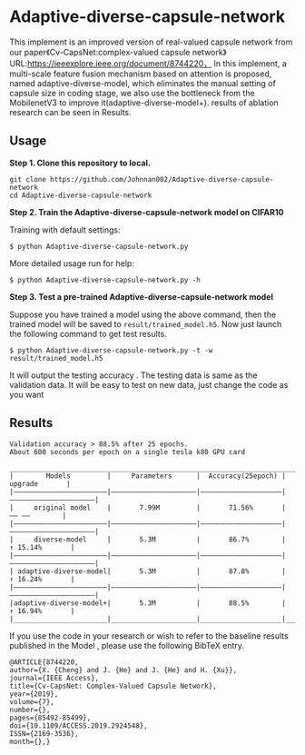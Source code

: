 # Adaptive-diverse-capsule-network

This implement is an improved version of real-valued capsule network from our paper《Cv-CapsNet:complex-valued capsule network》 URL:https://ieeexplore.ieee.org/document/8744220， In this implement, a multi-scale feature fusion mechanism based on attention is proposed, named adaptive-diverse-model, which eliminates the manual setting of capsule size in coding stage,  we also use the bottleneck from the MobilenetV3 to improve it(adaptive-diverse-model+). results of ablation research can be seen in Results.

## Usage

**Step 1. Clone this repository to local.**
```
git clone https://github.com/Johnnan002/Adaptive-diverse-capsule-network
cd Adaptive-diverse-capsule-network

```
**Step 2. Train the Adaptive-diverse-capsule-network model on CIFAR10**  

Training with default settings:
```
$ python Adaptive-diverse-capsule-network.py

```
More detailed usage run for help:
```
$ python Adaptive-diverse-capsule-network.py -h
```

**Step 3. Test a pre-trained Adaptive-diverse-capsule-network model**

Suppose you have trained a model using the above command, then the trained model will be
saved to `result/trained_model.h5`. Now just launch the following command to get test results.
```
$ python Adaptive-diverse-capsule-network.py -t -w result/trained_model.h5
```
It will output the testing accuracy .
The testing data is same as the validation data. It will be easy to test on new data, 
just change the code as you want 

## Results

    Validation accuracy > 88.5% after 25 epochs.
    About 600 seconds per epoch on a single tesla k80 GPU card
     ________________________________________________________________________________________
    |        Models         |     Parameters      |  Accuracy(25epoch) |       upgrade       |
    |———————————————————————|—————————————————————|————————————————————|—————————————————————|
    |     original model    |       7.99M         |       71.56%       |        —— ——        |
    |———————————————————————|—————————————————————|————————————————————|—————————————————————|
    |     diverse-model     |       5.3M          |       86.7%        |      ↑ 15.14%       |
    |———————————————————————|—————————————————————|————————————————————|—————————————————————|
    | adaptive-diverse-model|       5.3M          |       87.8%        |      ↑ 16.24%       |
    |———————————————————————|—————————————————————|————————————————————|—————————————————————|
    |adaptive-diverse-model+|       5.3M          |       88.5%        |      ↑ 16.94%       |   
    |_______________________|_____________________|____________________|_____________________|
    
      
If you use the code in your research or wish to refer to the baseline results published in the Model , please use the following BibTeX entry. 
```
@ARTICLE{8744220, 
author={X. {Cheng} and J. {He} and J. {He} and H. {Xu}}, 
journal={IEEE Access}, 
title={Cv-CapsNet: Complex-Valued Capsule Network}, 
year={2019}, 
volume={7}, 
number={}, 
pages={85492-85499},  
doi={10.1109/ACCESS.2019.2924548}, 
ISSN={2169-3536}, 
month={},}
    
    
